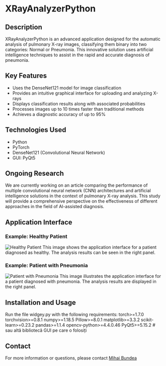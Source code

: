 # XRayAnalyzerPython

## Description
XRayAnalyzerPython is an advanced application designed for the automatic analysis of pulmonary X-ray images, classifying them binary into two categories: Normal or Pneumonia. This innovative solution uses artificial intelligence techniques to assist in the rapid and accurate diagnosis of pneumonia.

## Key Features
- Uses the DenseNet121 model for image classification
- Provides an intuitive graphical interface for uploading and analyzing X-rays
- Displays classification results along with associated probabilities
- Processes images up to 10 times faster than traditional methods
- Achieves a diagnostic accuracy of up to 95%

## Technologies Used
- Python
- PyTorch
- DenseNet121 (Convolutional Neural Network)
- GUI: PyQt5

## Ongoing Research
We are currently working on an article comparing the performance of multiple convolutional neural network (CNN) architectures and artificial intelligence solutions in the context of pulmonary X-ray analysis. This study will provide a comprehensive perspective on the effectiveness of different approaches in the field of AI-assisted diagnosis.

## Application Interface

### Example: Healthy Patient
![Healthy Patient](https://github.com/user-attachments/assets/84299d26-87e2-4510-bec5-51ae5e055d31)
This image shows the application interface for a patient diagnosed as healthy. The analysis results can be seen in the right panel.

### Example: Patient with Pneumonia
![Patient with Pneumonia](https://github.com/user-attachments/assets/32bb06d2-e4bb-42fb-a351-6ae8ea78e293)
This image illustrates the application interface for a patient diagnosed with pneumonia. The analysis results are displayed in the right panel.

## Installation and Usage
Run the file widgey.py with the following requirements:
torch>=1.7.0
torchvision>=0.8.1
numpy>=1.18.5
Pillow>=8.0.1
matplotlib>=3.3.2
scikit-learn>=0.23.2
pandas>=1.1.4
opencv-python>=4.4.0.46
PyQt5>=5.15.2  # sau altă bibliotecă GUI pe care o folosiți

## Contact
For more information or questions, please contact [Mihai Bundea](https://github.com/mihaibundea1)
